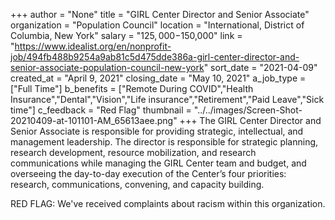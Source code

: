 +++
author = "None"
title = "GIRL Center Director and Senior Associate"
organization = "Population Council"
location = "International, District of Columbia, New York"
salary = "$125,000-$150,000"
link = "https://www.idealist.org/en/nonprofit-job/494fb488b9254a9ab81c5d475dde386a-girl-center-director-and-senior-associate-population-council-new-york"
sort_date = "2021-04-09"
created_at = "April 9, 2021"
closing_date = "May 10, 2021"
a_job_type = ["Full Time"]
b_benefits = ["Remote During COVID","Health Insurance","Dental","Vision","Life insurance","Retirement","Paid Leave","Sick time"]
c_feedback = "Red Flag"
thumbnail = "../../images/Screen-Shot-20210409-at-101101-AM_65613aee.png"
+++
The GIRL Center Director and Senior Associate is responsible for providing strategic, intellectual, and management leadership. The director is responsible for strategic planning, research development, resource mobilization, and research communications while managing the GIRL Center team and budget, and overseeing the day-to-day execution of the Center’s four priorities: research, communications, convening, and capacity building. 

RED FLAG: We've received complaints about racism within this organization.